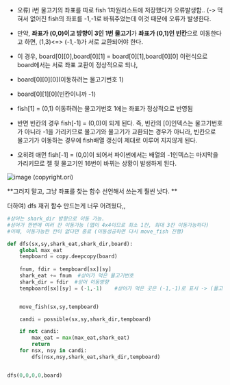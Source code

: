 - 오류) i번 물고기의 좌표를 따로 fish 1차원리스트에 저장했다가 오류발생함.. (-> 먹혀서 없어진 fish의 좌표를 -1,-1로 바꿔주었는데 이것 때문에 오류가 발생한다.
- 만약, **좌표가 (0,0)이고 방향이 3인 1번 물고기**가 **좌표가 (0,1)인 빈칸**으로 이동한다고 하면, (1,3)<=> (-1,-1)가 서로 교환되어야 한다.
- 이 경우, board[0][0],board[0][1] = board[0][1],board[0][0] 이런식으로 board에서는 서로 좌표 교환이 정상적으로 되나,
- board[0][0][0](이동하려는 물고기번호 1) 
- board[0][1][0](빈칸이니까 -1)
 
- fish[1] = (0,1) 이동하려는 물고기번호 1에는 좌표가 정상적으로 반영됨
- 반면 빈칸의 경우 fish[-1] = (0,0)이 되게 된다. 즉, 빈칸의 [0]인덱스는 물고기번호가 아니라 -1을 가리키므로 물고기와 물고기가 교환되는 경우가 아니라, 빈칸으로 물고기가 이동하는 경우에 fish배열 갱신이 제대로 이루어 지지않게 된다.
- 오히려 애먼 fish[-1] = (0,0)이 되어서 파이썬에서는 배열의 -1인덱스는 마지막을 가리키므로 젤 뒷 물고기인 16번이 바뀌는 상황이 발생하게 된다.


![image](https://user-images.githubusercontent.com/69031678/195668624-915ff942-3d52-4018-9bca-fbbba9353b23.png) (copyright.ori)

**그러지 말고, 그냥 좌표를 찾는 함수 선언해서 쓰는게 훨씬 낫다. **


더하여) dfs 재귀 함수 만드는게 너무 어려웠다,,

```python
#상어는 shark_dir 방향으로 이동 가능. 
#상어가 한번에 여러 칸 이동가능 (맵이 4x4이므로 최소 1칸, 최대 3칸 이동가능하다)
#이때, 이동가능한 칸이 없다면 종료 (이동성공하면 다시 move_fish 진행)

def dfs(sx,sy,shark_eat,shark_dir,board):
    global max_eat
    tempboard = copy.deepcopy(board)
    
    fnum, fdir = tempboard[sx][sy] 
    shark_eat += fnum  #상어가 먹은 물고기번호 
    shark_dir = fdir  #상어 이동방향
    tempboard[sx][sy] = (-1,-1)    #상어가 먹은 곳은 (-1,-1)로 표시 -> (물고기번호,이동방향)


    move_fish(sx,sy,tempboard)

    candi = possible(sx,sy,shark_dir,tempboard)

    if not candi:
        max_eat = max(max_eat,shark_eat)
        return
    for nsx, nsy in candi:
        dfs(nsx,nsy,shark_eat,shark_dir,tempboard)


dfs(0,0,0,0,board)
```
